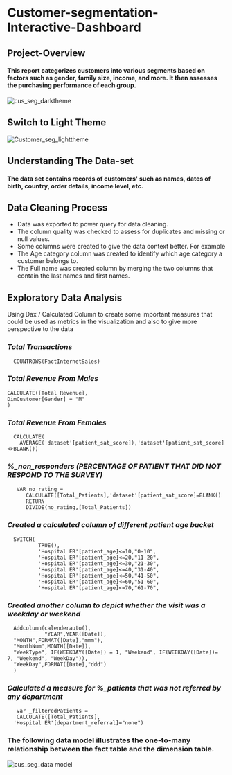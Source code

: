 # Customer-segmentation-Interactive-Dashboard
## **Project-Overview**
#### This report categorizes customers into various segments based on factors such as gender, family size, income, and more. It then assesses the purchasing performance of each group.
![cus_seg_darktheme](https://github.com/alexazuog/Customer-segmentation-Interactive-Dashbord/assets/115574934/f183bffa-809a-4d98-9650-d51bb7f24c0a)

## **Switch to Light Theme**
![Customer_seg_lighttheme](https://github.com/alexazuog/Customer-segmentation-Interactive-Dashbord/assets/115574934/b97a2dd4-5e24-4f90-80b8-2edfec7d0e01)


## **Understanding The Data-set**
#### The data set contains records of customers' such as names, dates of birth, country, order details, income level, etc.

## **Data Cleaning Process** 
- Data was exported to power query for data cleaning. 
- The column quality was checked to assess for duplicates and missing or null values. 
- Some columns were created to give the data context better. For example
- The Age category column was created  to identify which age category a customer belongs to. 
- The Full name was created column by merging the two columns that contain the last names and first names.
## **Exploratory Data Analysis**
Using Dax / Calculated Column to create some important measures that could be used as  metrics in the visualization and also to give more perspective to the data
### *Total Transactions*
``` dax
  COUNTROWS(FactInternetSales)
```

### *Total Revenue From Males* 
```dax
CALCULATE([Total Revenue],
DimCustomer[Gender] = "M"
)
```
### *Total Revenue From Females* 
```dax
  CALCULATE(
    AVERAGE('dataset'[patient_sat_score]),'dataset'[patient_sat_score]<>BLANK())
```
### *%_non_responders (PERCENTAGE OF PATIENT THAT DID NOT RESPOND TO THE SURVEY)* 
```dax
   VAR no_rating = 
      CALCULATE([Total_Patients],'dataset'[patient_sat_score]=BLANK()
      RETURN
      DIVIDE(no_rating,[Total_Patients])
```
    	
### *Created a calculated column of different patient age bucket*
```dax
  SWITCH(
          TRUE(),
          'Hospital ER'[patient_age]<=10,"0-10",
          'Hospital ER'[patient_age]<=20,"11-20",
          'Hospital ER'[patient_age]<=30,"21-30",
          'Hospital ER'[patient_age]<=40,"31-40",
          'Hospital ER'[patient_age]<=50,"41-50",
          'Hospital ER'[patient_age]<=60,"51-60",
          'Hospital ER'[patient_age]<=70,"61-70",
```

### *Created another column to depict whether the visit  was a weekday or weekend*
```dax
  Addcolumn(calenderauto(),
  			"YEAR",YEAR([Date]),
  "MONTH",FORMAT([Date],"mmm"),
  "MonthNum",MONTH([Date]),
  "WeekType", IF(WEEKDAY([Date]) = 1, "Weekend", IF(WEEKDAY([Date])= 7, "Weekend", "WeekDay")),
  "WeekDay",FORMAT([Date],"ddd")
  )
```
### *Calculated a measure for %_patients that was not referred by any department*   
```dax
   var _filteredPatients = 
   CALCULATE([Total_Patients],
  'Hospital ER'[department_referral]="none")

```

### The following data model illustrates the one-to-many relationship between the fact table and the dimension table.

![cus_seg_data model](https://github.com/alexazuog/Customer-segmentation-Interactive-Dashbord/assets/115574934/fdbc8e3c-9a93-404a-9362-9d6331f68e7a)





